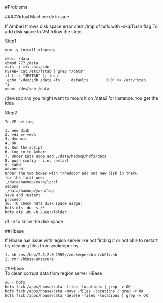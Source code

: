 #Problems

####Virtual Machine disk issue 

If Ambari throws disk space error clear /tmp of hdfs with -skipTrash flag 
To add disk space to VM follow the steps 

Step1
```
yum -y install xfsprogs

mkdir /data
chmod 777 /data
mkfs -t xfs /dev/sdb
FSTAB=`cat /etc/fstab | grep "/data"`
if [ -z "$FSTAB" ]; then
 echo "/dev/sdb /data xfs     defaults        0 0" >> /etc/fstab
fi
mount /dev/sdb /data

```
/dev/sdc and you might want to mount it on /data2 for instance. you get the idea

Step2
```
In VM setting

1. new disk
2. vdi or vmdk 
3. dynamic
4. OK
5. Run the script
6. Log in to Ambari
7. Under Data node add ,/data/hadoop/hdfs/data
8. push config - i.e. restart
9. YARN
advanced
Under the two boxes with "/hadoop" add out new disk in there.
for the first one:
,/data/hadoop/yarn/local
second
,/data/hadoop/yarn/log
save and restart
proceed
10. TO check hdfs disk space usage:
hdfs dfs -du -s /*
hdfs dfs -du -h /user/folder
````
df -h to know the  disk space

##Hbase

If Hbase has issue with region server like not finding it or not able to restart 
try cleaning files from zookeeper by

```
1. sh /usr/hdp/2.3.2.0-2950//zookeeper/bin/zkCli.sh
2. rmr /hbase-unsecure

```
##Hbase  
To clean corrupt data from region server HBase

```
su - hdfs 
hdfs fsck /apps/hbase/data -files -locations | grep -v OK
hdfs fsck /apps/hbase/data -move -files -locations | grep -v OK
hdfs fsck /apps/hbase/data -delete -files -locations | grep -v OK

```

